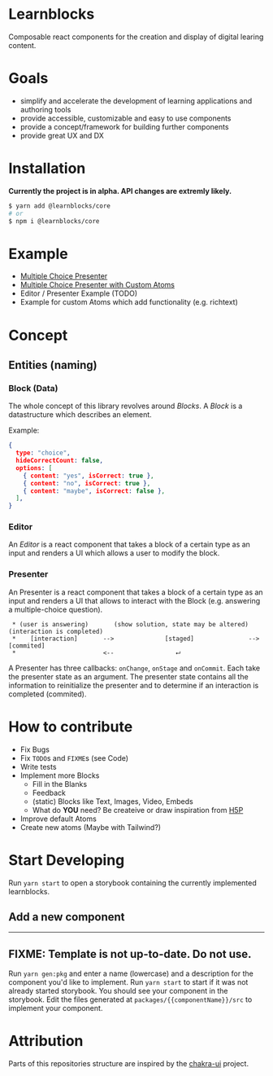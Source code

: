 # Learnblocks

Composable react components for the creation and display of digital learing
content.

# Goals

- simplify and accelerate the development of learning applications and authoring
  tools
- provide accessible, customizable and easy to use components
- provide a concept/framework for building further components
- provide great UX and DX

# Installation

**Currently the project is in alpha. API changes are extremly likely.**

```sh
$ yarn add @learnblocks/core
# or
$ npm i @learnblocks/core
```

# Example

- [Multiple Choice Presenter](https://codesandbox.io/s/learnblocks-choice-presenter-pgknv?file=/src/index.tsx)
- [Multiple Choice Presenter with Custom Atoms](https://codesandbox.io/s/learnblocks-choice-presenter-custom-atoms-vvizo?file=/src/index.tsx)
- Editor / Presenter Example (TODO)
- Example for custom Atoms which add functionality (e.g. richtext)

# Concept

## Entities (naming)

### Block (Data)

The whole concept of this library revolves around _Blocks_. A _Block_ is a
datastructure which describes an element.

Example:

```JSON
{
  type: "choice",
  hideCorrectCount: false,
  options: [
    { content: "yes", isCorrect: true },
    { content: "no", isCorrect: true },
    { content: "maybe", isCorrect: false },
  ],
}
```

### Editor

An _Editor_ is a react component that takes a block of a certain type as an
input and renders a UI which allows a user to modify the block.

### Presenter

An Presenter is a react component that takes a block of a certain type as an
input and renders a UI that allows to interact with the Block (e.g. answering a
multiple-choice question).

```
 * (user is answering)       (show solution, state may be altered)    (interaction is completed)
 *    [interaction]       -->              [staged]               -->         [commited]
 *                        <--                 ⮠
```

A Presenter has three callbacks: `onChange`, `onStage` and `onCommit`. Each take
the presenter state as an argument. The presenter state contains all the
information to reinitialize the presenter and to determine if an interaction is
completed (commited).

# How to contribute

- Fix Bugs
- Fix `TODO`s and `FIXME`s (see Code)
- Write tests
- Implement more Blocks
  - Fill in the Blanks
  - Feedback
  - (static) Blocks like Text, Images, Video, Embeds
  - What do **YOU** need? Be createive or draw inspiration from
    [H5P](https://h5p.org/)
- Improve default Atoms
- Create new atoms (Maybe with Tailwind?)

# Start Developing

Run `yarn start` to open a storybook containing the currently implemented
learnblocks.

## Add a new component

---

## FIXME: Template is not up-to-date. Do not use.

Run `yarn gen:pkg` and enter a name (lowercase) and a description for the
component you'd like to implement. Run `yarn start` to start if it was not
already started storybook. You should see your component in the storybook. Edit
the files generated at `packages/{{componentName}}/src` to implement your
component.

# Attribution

Parts of this repositories structure are inspired by the
[chakra-ui](https://github.com/chakra-ui/chakra-ui/) project.
